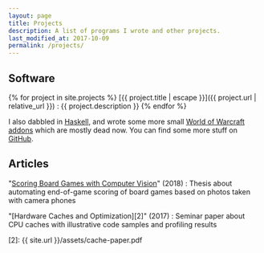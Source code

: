```yaml
---
layout: page
title: Projects
description: A list of programs I wrote and other projects.
last_modified_at: 2017-10-09
permalink: /projects/
---
```


## Software

{% for project in site.projects %}
[{{ project.title | escape }}]({{ project.url | relative_url }})
: {{ project.description }}
{% endfor %}

I also dabbled in [Haskell][haskell-experiments], and wrote some more small [World of
Warcraft addons][curseforge] which are mostly dead now.  You can find some more stuff on
[GitHub][].

## Articles

"[Scoring Board Games with Computer Vision][1]" (2018)
: Thesis about automating end-of-game scoring of board games based on photos taken with
  camera phones

"[Hardware Caches and Optimization][2]" (2017)
: Seminar paper about CPU caches with illustrative code samples and profiling results

[1]: https://s3.eu-central-1.amazonaws.com/meribold.org/thesis.pdf
[2]: {{ site.url }}/assets/cache-paper.pdf

[GitHub]: https://github.com/meribold
[curseforge]: https://www.curseforge.com/members/meribold/projects
[haskell-experiments]: https://github.com/meribold/haskell-experiments
[flutterrust]: https://github.com/meribold/flutterrust
